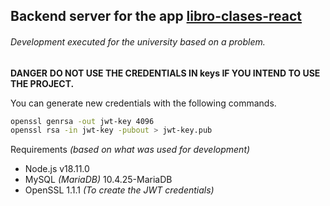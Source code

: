 ## Backend server for the app [libro-clases-react](https://github.com/CoffeSiberian/libro-clases-react "libro-clases-react")

###### Development executed for the university based on a problem.

**DANGER**
**DO NOT USE THE CREDENTIALS IN keys IF YOU INTEND TO USE THE PROJECT.**

You can generate new credentials with the following commands.
```bash
openssl genrsa -out jwt-key 4096
openssl rsa -in jwt-key -pubout > jwt-key.pub
```
Requirements *(based on what was used for development)*

- Node.js v18.11.0
- MySQL *(MariaDB)* 10.4.25-MariaDB
- OpenSSL 1.1.1 *(To create the JWT credentials)*